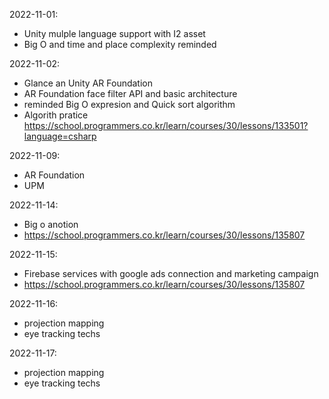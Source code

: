 
2022-11-01:
- Unity mulple language support with I2 asset
- Big O and time and place complexity reminded 

2022-11-02:
- Glance an Unity AR Foundation 
- AR Foundation face filter API and basic architecture
- reminded Big O expresion and Quick sort algorithm  
- Algorith pratice https://school.programmers.co.kr/learn/courses/30/lessons/133501?language=csharp

2022-11-09:

- AR Foundation 
- UPM

2022-11-14:

- Big o anotion
- https://school.programmers.co.kr/learn/courses/30/lessons/135807

2022-11-15:

- Firebase services with google ads connection and marketing campaign 
- https://school.programmers.co.kr/learn/courses/30/lessons/135807


2022-11-16:

- projection mapping 
- eye tracking techs

2022-11-17:

- projection mapping 
- eye tracking techs
